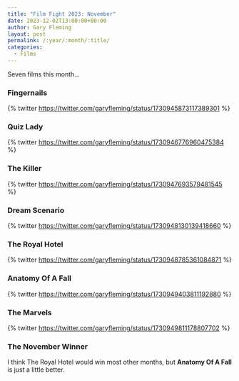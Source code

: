 ```yaml
---
title: "Film Fight 2023: November"
date: 2023-12-02T13:00:00+00:00
author: Gary Fleming
layout: post
permalink: /:year/:month/:title/
categories:
  - Films
---
```


Seven films this month...

### Fingernails

{% twitter https://twitter.com/garyfleming/status/1730945873117389301 %}

### Quiz Lady

{% twitter https://twitter.com/garyfleming/status/1730946776960475384 %}

### The Killer

{% twitter https://twitter.com/garyfleming/status/1730947693579481545 %}

### Dream Scenario

{% twitter https://twitter.com/garyfleming/status/1730948130139418660 %}

### The Royal Hotel

{% twitter https://twitter.com/garyfleming/status/1730948785361084871 %}

### Anatomy Of A Fall

{% twitter https://twitter.com/garyfleming/status/1730949403811192880 %}

### The Marvels

{% twitter https://twitter.com/garyfleming/status/1730949811178807702 %}


### The November Winner

I think The Royal Hotel would win most other months, but **Anatomy Of A Fall** is just a little better.

